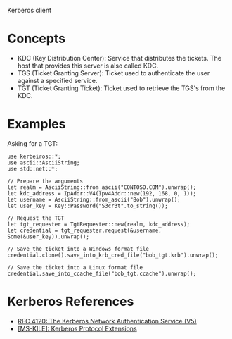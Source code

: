 <!-- cargo-sync-readme start -->

Kerberos client

# Concepts
* KDC (Key Distribution Center): Service that distributes the tickets. The host that provides this server is also called KDC.
* TGS (Ticket Granting Server): Ticket used to authenticate the user against a specified service.
* TGT (Ticket Granting Ticket): Ticket used to retrieve the TGS's from the KDC.

# Examples

Asking for a TGT:

```no_run
use kerbeiros::*;
use ascii::AsciiString;
use std::net::*;

// Prepare the arguments
let realm = AsciiString::from_ascii("CONTOSO.COM").unwrap();
let kdc_address = IpAddr::V4(Ipv4Addr::new(192, 168, 0, 1));
let username = AsciiString::from_ascii("Bob").unwrap();
let user_key = Key::Password("S3cr3t".to_string());

// Request the TGT
let tgt_requester = TgtRequester::new(realm, kdc_address);
let credential = tgt_requester.request(&username, Some(&user_key)).unwrap();

// Save the ticket into a Windows format file
credential.clone().save_into_krb_cred_file("bob_tgt.krb").unwrap();

// Save the ticket into a Linux format file
credential.save_into_ccache_file("bob_tgt.ccache").unwrap();
```

# Kerberos References
* [RFC 4120: The Kerberos Network Authentication Service (V5)](https://tools.ietf.org/html/rfc4120)
* [\[MS-KILE\]: Kerberos Protocol Extensions](https://docs.microsoft.com/en-us/openspecs/windows_protocols/ms-kile)


<!-- cargo-sync-readme end -->
